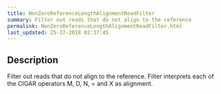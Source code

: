 ```yaml
---
title: NonZeroReferenceLengthAlignmentReadFilter
summary: Filter out reads that do not align to the reference
permalink: NonZeroReferenceLengthAlignmentReadFilter.html
last_updated: 25-37-2018 02:37:45
---
```


## Description

Filter out reads that do not align to the reference. Filter interprets each of the CIGAR operators M, D, N, = and X as alignment.

